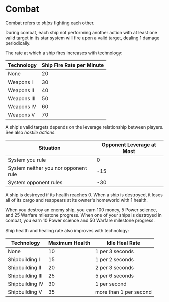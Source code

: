 # Combat

Combat refers to *ships* fighting each other.

During combat, each ship not performing another action with at least one valid target in its star system will fire upon a valid target, dealing 1 damage periodically.

The rate at which a ship fires increases with technology:


| Technology  | Ship Fire Rate per Minute | 
|-------------|---------------------------|
| None        | 20                        |
| Weapons I   | 30                        |
| Weapons II  | 40                        |
| Weapons III | 50                        |
| Weapons IV  | 60                        |
| Weapons V   | 70                        |

A ship's valid targets depends on the leverage relationship between players. See also *hostile actions*. 

| Situation                            | Opponent Leverage at Most | 
|--------------------------------------|---------------------------|
| System you rule                      | 0                         |
| System neither you nor opponent rule | -15                       |
| System opponent rules                | -30                       |

A ship is destroyed if its health reaches 0. When a ship is destroyed, it loses all of its cargo and reappears at its owner's homeworld with 1 health. 

When you destroy an enemy ship, you earn 100 money, 5 Power science, and 25 Warfare milestone progress. When one of your ships is destroyed in combat, you earn 10 Power science and 50 Warfare milestone progress.

Ship health and healing rate also improves with technology:

| Technology       | Maximum Health | Idle Heal Rate         |
|------------------|----------------|------------------------|
| None             | 10             | 1 per 3 seconds        |
| Shipbuilding I   | 15             | 1 per 2 seconds        |
| Shipbuilding II  | 20             | 2 per 3 seconds        |
| Shipbuilding III | 25             | 5 per 6 seconds        |
| Shipbuilding IV  | 30             | 1 per second           |
| Shipbuilding V   | 35             | more than 1 per second |
